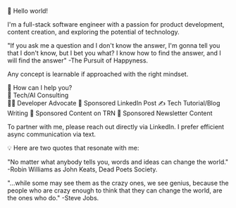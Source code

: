 👋 Hello world!

I'm a full-stack software engineer with a passion for product development, content creation, and exploring the potential of technology.

"If you ask me a question and I don't know the answer, I'm gonna tell you that I don't know, but I bet you what? I know how to find the answer, and I will find the answer" -The Pursuit of Happyness.

Any concept is learnable if approached with the right mindset.

🚀 How can I help you?  
🤖 Tech/AI Consulting  
👩‍💻 Developer Advocate 
🔗 Sponsored LinkedIn Post 
✍️ Tech Tutorial/Blog Writing 
🌟 Sponsored Content on TRN 
💌 Sponsored Newsletter Content 

To partner with me, please reach out directly via LinkedIn. I prefer efficient async communication via text.

💡 Here are two quotes that resonate with me:

"No matter what anybody tells you, words and ideas can change the world." -Robin Williams as John Keats, Dead Poets Society.

"...while some may see them as the crazy ones, we see genius, because the people who are crazy enough to think that they can change the world, are the ones who do." -Steve Jobs.
